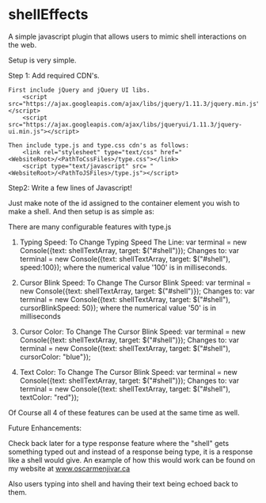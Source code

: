 # shellEffects
A simple javascript plugin that allows users to mimic shell interactions on the web. 



Setup is very simple. 

Step 1:
	Add required CDN's.  
		
	First include jQuery and jQuery UI libs.
		<script src="https://ajax.googleapis.com/ajax/libs/jquery/1.11.3/jquery.min.js"></script>
		<script src="https://ajax.googleapis.com/ajax/libs/jqueryui/1.11.3/jquery-ui.min.js"></script> 

	Then include type.js and type.css cdn's as follows:
		<link rel="stylesheet" type="text/css" href="<WebsiteRoot>/<PathToCssFiles>/type.css"></link>
		<script type="text/javascript" src= "<WebsiteRoot>/<PathToJSFiles>/type.js"></script>

Step2: Write a few lines of Javascript!

Just make note of the id assigned to the container element you wish to make a shell. And then setup is as simple as:

<script>
	//Need jquery to tell us when document is ready (assures) target will be available on the DOM and run time
	$(document).ready(function (){
		//A simple javascript array to hold the text that you wish to be typed out. Each set of text in quotes is its own line.
		var shellTextArray = ["Hello! The following text will appear on a single line", "This is now a new line", "And this is yet another line"];
		//Create a console (shell object) and specify the text. "target" is the container to hold the shell.
		var terminal = new Console({text: shellTextArray, target: $("#shell")});
		//now run the text being typed animation.
		terminal.RunConsole();
	});
</script>


There are many configurable features with type.js

1. Typing Speed:
	To Change Typing Speed The Line:
		var terminal = new Console({text: shellTextArray, target: $("#shell")});
	Changes to:
		var terminal = new Console({text: shellTextArray, target: $("#shell"), speed:100});
	where the numerical value '100' is in milliseconds.

2. Cursor Blink Speed:
	To Change The  Cursor Blink Speed:
		var terminal = new Console({text: shellTextArray, target: $("#shell")});
	Changes to:
		var terminal = new Console({text: shellTextArray, target: $("#shell"), cursorBlinkSpeed: 50});
	where the numerical value '50' is in milliseconds

3. Cursor Color:
	To Change The  Cursor Blink Speed:
		var terminal = new Console({text: shellTextArray, target: $("#shell")});
	Changes to:
		var terminal = new Console({text: shellTextArray, target: $("#shell"), cursorColor: "blue"});

4. Text Color:
	To Change The  Cursor Blink Speed:
		var terminal = new Console({text: shellTextArray, target: $("#shell")});
	Changes to:
		var terminal = new Console({text: shellTextArray, target: $("#shell"), textColor: "red"});

Of Course all 4 of these features can be used at the same time as well. 


Future Enhancements:

Check back later for a type response feature where the "shell" gets something typed out and instead of a response being type, it is a response like a shell would give. An example of how
this would work can be found on my website at www.oscarmenjivar.ca

Also users typing into shell and having their text being echoed back to them.

